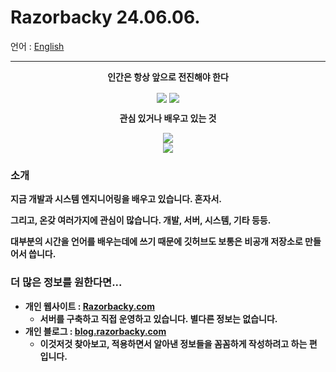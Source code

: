 # Razorbacky 24.06.06.

언어 : [English](README_EN.md)

---

<p align="center"><strong>인간은 항상 앞으로 전진해야 한다</strong></p>

<p align="center">
<img align="center" src="https://github-readme-stats.vercel.app/api?username=razorbacky&count_private=true&show_icons=true&theme=tokyonight">
<img align="center" src="https://github-readme-stats.vercel.app/api/top-langs/?username=razorbacky&layout=compact&show_icons=true&theme=tokyonight">
</p>

<p align="center"><strong>관심 있거나 배우고 있는 것</p>

<p align="center">
  <a href="https://skillicons.dev">
    <img src="https://skillicons.dev/icons?i=c,python,html,css,js,dart,flutter"/>
    <br>
    <img src="https://skillicons.dev/icons?i=windows,linux,nginx,vscode,vim">
  </a>
</p>

### 소개

지금 개발과 시스템 엔지니어링을 배우고 있습니다. 혼자서.

그리고, 온갖 여러가지에 관심이 많습니다. 개발, 서버, 시스템, 기타 등등.

대부분의 시간을 언어를 배우는데에 쓰기 때문에 깃허브도 보통은 비공개 저장소로 만들어서 씁니다.

### 더 많은 정보를 원한다면...

- 개인 웹사이트 : [Razorbacky.com](https://www.razorbacky.com)
  - 서버를 구축하고 직접 운영하고 있습니다. 별다른 정보는 없습니다.
- 개인 블로그 : [blog.razorbacky.com](https://blog.razorbacky.com)
  - 이것저것 찾아보고, 적용하면서 알아낸 정보들을 꼼꼼하게 작성하려고 하는 편 입니다.
